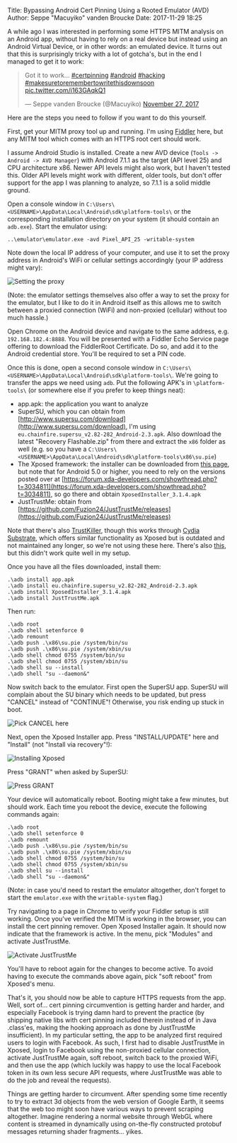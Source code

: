 Title: Bypassing Android Cert Pinning Using a Rooted Emulator (AVD)
Author: Seppe "Macuyiko" vanden Broucke
Date: 2017-11-29 18:25

A while ago I was interested in performing some HTTPS MITM analysis on an Android app, without having to rely on a real device but instead using an Android Virtual Device, or in other words: an emulated device. It turns out that this is surprisingly tricky with a lot of gotcha's, but in the end I managed to get it to work:

<blockquote class="twitter-tweet" data-lang="en"><p lang="en" dir="ltr">Got it to work... <a href="https://twitter.com/hashtag/certpinning?src=hash&amp;ref_src=twsrc%5Etfw">#certpinning</a> <a href="https://twitter.com/hashtag/android?src=hash&amp;ref_src=twsrc%5Etfw">#android</a> <a href="https://twitter.com/hashtag/hacking?src=hash&amp;ref_src=twsrc%5Etfw">#hacking</a> <a href="https://twitter.com/hashtag/makesuretoremembertowritethisdownsoon?src=hash&amp;ref_src=twsrc%5Etfw">#makesuretoremembertowritethisdownsoon</a> <a href="https://t.co/i163GAqkQ1">pic.twitter.com/i163GAqkQ1</a></p>&mdash; Seppe vanden Broucke (@Macuyiko) <a href="https://twitter.com/Macuyiko/status/935245648315731969?ref_src=twsrc%5Etfw">November 27, 2017</a></blockquote>
<script async src="https://platform.twitter.com/widgets.js" charset="utf-8"></script>

Here are the steps you need to follow if you want to do this yourself.

First, get your MITM proxy tool up and running. I'm using [Fiddler](https://www.telerik.com/fiddler) here, but any MITM tool which comes with an HTTPS root cert should work. 

I assume Android Studio is installed. Create a new AVD device (`Tools -> Android -> AVD Manager`) with Android 7.1.1 as the target (API level 25) and CPU architecture x86. Newer API levels might also work, but I haven't tested this. Older API levels might work with different, older tools, but don't offer support for the app I was planning to analyze, so 7.1.1 is a solid middle ground.

Open a console window in `C:\Users\<USERNAME>\AppData\Local\Android\sdk\platform-tools\` or the corresponding installation directory on your system (it should contain an `adb.exe`). Start the emulator using:

	..\emulator\emulator.exe -avd Pixel_API_25 -writable-system

Note down the local IP address of your computer, and use it to set the proxy address in Android's WiFi or cellular settings accordingly (your IP address might vary):

![Setting the proxy](/images/2017/certpin1.png)

(Note: the emulator settings themselves also offer a way to set the proxy for the emulator, but I like to do it in Android itself as this allows me to switch between a proxied connection (WiFi) and non-proxied (cellular) without too much hassle.)

Open Chrome on the Android device and navigate to the same address, e.g. `192.168.182.4:8888`. You will be presented with a Fiddler Echo Service page offering to download the FiddlerRoot Certificate. Do so, and add it to the Android credential store. You'll be required to set a PIN code.

Once this is done, open a second console window in `C:\Users\<USERNAME>\AppData\Local\Android\sdk\platform-tools\`. We're going to transfer the apps we need using `adb`. Put the following APK's in `\platform-tools\` (or somewhere else if you prefer to keep things neat):

* app.apk: the application you want to analyze
* SuperSU, which you can obtain from [http://www.supersu.com/download](http://www.supersu.com/download), I'm using `eu.chainfire.supersu_v2.82-282_Android-2.3.apk`. Also download the latest "Recovery Flashable.zip" from there and extract the `x86` folder as well (e.g. so you have a `C:\Users\<USERNAME>\AppData\Local\Android\sdk\platform-tools\x86\su.pie`)
* The Xposed framework: the installer can be downloaded from [this page](http://repo.xposed.info/module/de.robv.android.xposed.installer), but note that for Android 5.0 or higher, you need to rely on the versions posted over at [https://forum.xda-developers.com/showthread.php?t=3034811](https://forum.xda-developers.com/showthread.php?t=3034811), so go there and obtain `XposedInstaller_3.1.4.apk`
* JustTrustMe: obtain from [https://github.com/Fuzion24/JustTrustMe/releases](https://github.com/Fuzion24/JustTrustMe/releases)

Note that there's also [TrustKiller](https://github.com/iSECPartners/Android-SSL-TrustKiller), though this works through [Cydia Substrate](http://www.cydiasubstrate.com/), which offers similar functionality as Xposed but is outdated and not maintained any longer, so we're not using these here. There's also [this](https://github.com/ac-pm/SSLUnpinning_Xposed), but this didn't work quite well in my setup.

Once you have all the files downloaded, install them:

	.\adb install app.apk
	.\adb install eu.chainfire.supersu_v2.82-282_Android-2.3.apk
	.\adb install XposedInstaller_3.1.4.apk
	.\adb install JustTrustMe.apk

Then run:

	.\adb root
	.\adb shell setenforce 0
	.\adb remount
	.\adb push .\x86\su.pie /system/bin/su
	.\adb push .\x86\su.pie /system/xbin/su
	.\adb shell chmod 0755 /system/bin/su
	.\adb shell chmod 0755 /system/xbin/su
	.\adb shell su --install
	.\adb shell "su --daemon&"

Now switch back to the emulator. First open the SuperSU app. SuperSU will complain about the SU binary which needs to be updated, but press "CANCEL" instead of "CONTINUE"! Otherwise, you risk ending up stuck in boot.

![Pick CANCEL here](/images/2017/certpin2.png)

Next, open the Xposed Installer app. Press "INSTALL/UPDATE" here and "Install" (not "Install via recovery"!):

![Installing Xposed](/images/2017/certpin3.png)

Press "GRANT" when asked by SuperSU:

![Press GRANT](/images/2017/certpin4.png)

Your device will automatically reboot. Booting might take a few minutes, but should work. Each time you reboot the device, execute the following commands again:

	.\adb root
	.\adb shell setenforce 0
	.\adb remount
	.\adb push .\x86\su.pie /system/bin/su
	.\adb push .\x86\su.pie /system/xbin/su
	.\adb shell chmod 0755 /system/bin/su
	.\adb shell chmod 0755 /system/xbin/su
	.\adb shell su --install
	.\adb shell "su --daemon&"

(Note: in case you'd need to restart the emulator altogether, don't forget to start the `emulator.exe` with the `writable-system` flag.)

Try navigating to a page in Chrome to verify your Fiddler setup is still working. Once you've verified the MITM is working in the browser, you can install the cert pinning remover. Open Xposed Installer again. It should now indicate that the framework is active. In the menu, pick "Modules" and activate JustTrustMe.

![Activate JustTrustMe](/images/2017/certpin5.png)

You'll have to reboot again for the changes to become active. To avoid having to execute the commands above again, pick "soft reboot" from Xposed's menu.

That's it, you should now be able to capture HTTPS requests from the app. Well, sort of... cert pinning circumvention is getting harder and harder, and especially Facebook is trying damn hard to prevent the practice (by shipping native libs with cert pinning included therein instead of in Java .class'es, making the hooking approach as done by JustTrustMe insufficient). In my particular setting, the app to be analyzed first required users to login with Facebook. As such, I first had to disable JustTrustMe in Xposed, login to Facebook using the non-proxied cellular connection, activate JustTrustMe again, soft reboot, switch back to the proxied WiFi, and then use the app (which luckily was happy to use the local Facebook token in its own less secure API requests, where JustTrustMe was able to do the job and reveal the requests).

Things are getting harder to circumvent. After spending some time recently to try to extract 3d objects from the web version of Google Earth, it seems that the web too might soon have various ways to prevent scraping altogether. Imagine rendering a normal website through WebGL where content is streamed in dynamically using on-the-fly constructed protobuf messages returning shader fragments... yikes.
